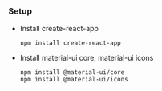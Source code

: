### Setup
* Install create-react-app
    ```
    npm install create-react-app
    ```

* Install material-ui core, material-ui icons
    ```
    npm install @material-ui/core
    npm install @material-ui/icons
    ```
